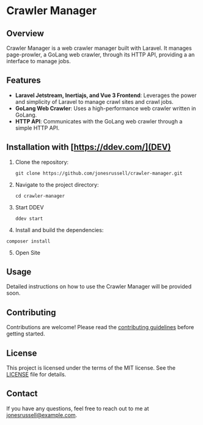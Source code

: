 # Crawler Manager

## Overview

Crawler Manager is a web crawler manager built with Laravel. It manages page-prowler, a GoLang web crawler, through its HTTP API, providing a an interface to manage jobs.

## Features

- **Laravel Jetstream, Inertiajs, and Vue 3 Frontend**: Leverages the power and simplicity of Laravel to manage crawl sites and crawl jobs.
- **GoLang Web Crawler**: Uses a high-performance web crawler written in GoLang.
- **HTTP API**: Communicates with the GoLang web crawler through a simple HTTP API.

## Installation with [https://ddev.com/](DEV)

1. Clone the repository:
   ```
   git clone https://github.com/jonesrussell/crawler-manager.git
   ```
2. Navigate to the project directory:
   ```
   cd crawler-manager
   ```
3. Start DDEV
   ```
   ddev start
   ```
4. Install and build the dependencies:
```
composer install
```
5. Open Site 



## Usage

Detailed instructions on how to use the Crawler Manager will be provided soon.

## Contributing

Contributions are welcome! Please read the [contributing guidelines](CONTRIBUTING.md) before getting started.

## License

This project is licensed under the terms of the MIT license. See the [LICENSE](LICENSE) file for details.

## Contact

If you have any questions, feel free to reach out to me at [jonesrussell@example.com](mailto:jonesrussell@example.com).
